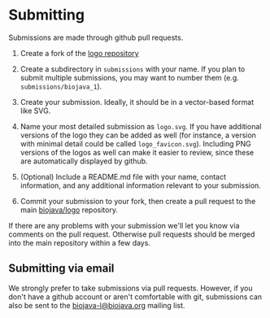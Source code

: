 Submitting
==========

Submissions are made through github pull requests.

1. Create a fork of the [logo repository](https://github.com/biojava/logo)

2. Create a subdirectory in `submissions` with your name. If you plan to submit multiple submissions, you may want to number them (e.g. `submissions/biojava_1`).

3. Create your submission. Ideally, it should be in a vector-based format like SVG.

3. Name your most detailed submission as `logo.svg`. If you have additional versions of the logo they can be added as well (for instance, a version with minimal detail could be called `logo_favicon.svg`). Including PNG versions of the logos as well can make it easier to review, since these are automatically displayed by github.

4. (Optional) Include a README.md file with your name, contact information, and any additional information relevant to your submission.

5. Commit your submission to your fork, then create a pull request to the main [biojava/logo](https://github.com/biojava/logo) repository.

If there are any problems with your submission we'll let you know via comments on the pull request. Otherwise pull requests should be merged into the main repository within a few days.

Submitting via email
--------------------

We strongly prefer to take submissions via pull requests. However, if you don't have a github account or aren't comfortable with git, submissions can also be sent to the [biojava-l@biojava.org](http://biojava.org/wikis/BioJava:MailingLists/) mailing list.


